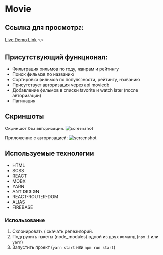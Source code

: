 # Movie

## Ссылка для просмотра:

[Live Demo Link](https://movie-app-8b167.web.app/) :point_left:

## Присутствующий функционал:

- Фильтрация фильмов по году, жанрам и рейтингу
- Поиск фильмов по названию
- Сортировка фильмов по популярности, рейтингу, названию
- Присутствует авторизация через api moviedb
- Добавление фильмов в списки favorite и watch later (после авторизации)
- Пагинация

## Скриншоты

Скриншот без авторизации:
![screenshot](https://raw.github.com/LeeGooL/movie-app/master/src/assets/screenshots/Screenshot_2.png)

Приложение с авторизацией:
![screenshot](https://raw.github.com/LeeGooL/movie-app/master/src/assets/screenshots/Screenshot_2.png)

## Используемые технологии

- HTML
- SCSS
- REACT
- MOBX
- YARN
- ANT DESIGN
- REACT-ROUTER-DOM
- ALIAS
- FIREBASE

### Использование

1. Склонировать / скачать репезиторий.
2. Подгрузить пакеты (node_modules) одной из двух команд (`npm i` или `yarn`)
3. Запустить проект (`yarn start` или `npm run start`)
